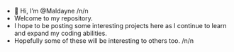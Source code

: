 - 👋 Hi, I’m @Maldayne
/n/n
- Welcome to my repository. 
- I hope to be posting some interesting projects here as I continue to learn and expand my coding abilities. 
- Hopefully some of these will be interesting to others too.
/n/n

<!---
Maldayne/Maldayne is a ✨ special ✨ repository because its `README.md` (this file) appears on your GitHub profile.
You can click the Preview link to take a look at your changes.
--->
